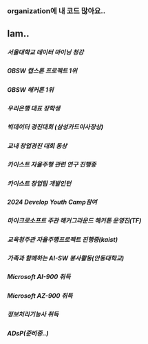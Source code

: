<h3>organization에 내 코드 많아요..</h3>

<h2>Iam..</h2>
<h5>서울대학교 데이터 마이닝 청강</h5>
<h5>GBSW 캡스톤 프로젝트 1위</h5>
<h5>GBSW 해커톤 1위</h5>
<h5>우리은행 대표 장학생</h5>
<h5>빅데이터 경진대회 (삼성카드이사장상)</h5>
<h5>교내 창업경진 대회 동상</h5>
<h5>카이스트 자율주행 관련 연구 진행중</h5>
<h5>카이스트 창업팀 개발인턴</h5>
<h5>2024 Develop Youth Camp참여</h5>
<h5>마이크로소프트 주관 해커그라운드 해커톤 운영진(TF)</h5>
<h5>교육청주관 자율주행프로젝트 진행중(kaist)</h5>
<h5>가족과 함께하는 AI-SW 봉사활동(안동대학교)</h5>
<h5>Microsoft AI-900 취득</h5>
<h5>Microsoft AZ-900 취득</h5>
<h5>정보처리기능사 취득</h5>
<h5>ADsP(준비중..)</h5>




